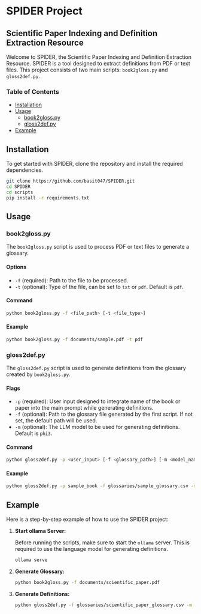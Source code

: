 # SPIDER Project

## Scientific Paper Indexing and Definition Extraction Resource

Welcome to SPIDER, the Scientific Paper Indexing and Definition Extraction Resource. SPIDER is a tool designed to extract definitions from PDF or text files. This project consists of two main scripts: `book2gloss.py` and `gloss2def.py`.

### Table of Contents

- [Installation](#installation)
- [Usage](#usage)
  - [book2gloss.py](#book2glosspy)
  - [gloss2def.py](#gloss2defpy)
- [Example](#example)

## Installation

To get started with SPIDER, clone the repository and install the required dependencies.

```sh
git clone https://github.com/basit047/SPIDER.git
cd SPIDER
cd scripts
pip install -r requirements.txt
```

## Usage

### book2gloss.py

The `book2gloss.py` script is used to process PDF or text files to generate a glossary.

#### Options

- `-f` (required): Path to the file to be processed.
- `-t` (optional): Type of the file, can be set to `txt` or `pdf`. Default is `pdf`.

#### Command

```sh
python book2gloss.py -f <file_path> [-t <file_type>]
```

#### Example

```sh
python book2gloss.py -f documents/sample.pdf -t pdf
```

### gloss2def.py

The `gloss2def.py` script is used to generate definitions from the glossary created by `book2gloss.py`.

#### Flags

- `-p` (required): User input designed to integrate name of the book or paper into the main prompt while generating definitions.
- `-f` (optional): Path to the glossary file generated by the first script. If not set, the default path will be used.
- `-m` (optional): The LLM model to be used for generating definitions. Default is `phi3`.

#### Command

```sh
python gloss2def.py -p <user_input> [-f <glossary_path>] [-m <model_name>]
```

#### Example

```sh
python gloss2def.py -p sample_book -f glossaries/sample_glossary.csv -m phi3
```

## Example

Here is a step-by-step example of how to use the SPIDER project:

1. **Start ollama Server:**

   Before running the scripts, make sure to start the `ollama` server. This is required to use the language model for generating definitions.

   ```sh
   ollama serve
   ```

2. **Generate Glossary:**

   ```sh
   python book2gloss.py -f documents/scientific_paper.pdf
   ```

3. **Generate Definitions:**

   ```sh
   python gloss2def.py -f glossaries/scientific_paper_glossary.csv -m phi3 -p scientific_book
   ```
